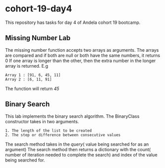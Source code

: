 # cohort-19-day4
This repository has tasks for day 4 of Andela cohort 19 bootcamp.

## Missing Number Lab
The missing number function accepts two arrays as arguments.
The arrays are compared and if both are null or both have the same numbers, it returns 0
If one array is longer than the other, then the extra number in the longer array is returned.
E.g 
```
Array 1 : [91, 6, 45, 11]
Array 2 : [6, 11, 91]
```
The function will return *45*

## Binary Search
This lab implements the binary search algorithm.
The BinaryClass constructor takes in two arguments.
```
1. The length of the list to be created
2. The step or difference between consecutive values
```
The search method takes in the *query*( value being searched for as an argument)
The search method then returns a dictionary with the count( number of iteration needed to complete the search) and index of the value being searched for.